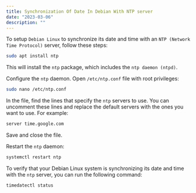 ```yaml
---
title: Synchronization Of Date In Debian With NTP server
date: "2023-03-06"
description: ""
---
```


To setup `Debian Linux` to synchronize its date and time with an `NTP (Network Time Protocol)` server, follow these steps:

```bash
sudo apt install ntp
```

This will install the `ntp` package, which includes the `ntp daemon (ntpd)`.

Configure the `ntp` daemon. Open `/etc/ntp.conf` file with root privileges:

```bash
sudo nano /etc/ntp.conf
```

In the file, find the lines that specify the `ntp` servers to use. You can uncomment these lines and replace the default servers 
with the ones you want to use. For example:

```bash
server time.google.com
```

Save and close the file.

Restart the `ntp` daemon:

```bash
systemctl restart ntp
```

To verify that your Debian Linux system is synchronizing its date and time with the `ntp` server, you can run the following command:

```bash
timedatectl status
```

